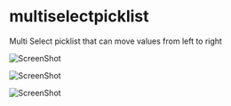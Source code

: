 # multiselectpicklist
Multi Select picklist that can move values from left to right 

![ScreenShot](/screenshot1.JPG)


![ScreenShot](/screenshot2.JPG)



![ScreenShot](/screenshot3.JPG)
